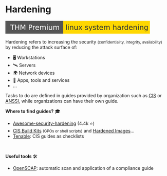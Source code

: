 # Hardening

[![linuxsystemhardening](../../../cybersecurity/_badges/thmp/linuxsystemhardening.svg)](https://tryhackme.com/room/linuxsystemhardening)

<div class="row row-cols-md-2"><div>

Hardening refers to increasing the security <small>(confidentiality, integrity, availability)</small> by reducing the attack surface of:

* 🖥️ Workstations
* 🛰️ Servers
* 🌍 Network devices
* 📂 Apps, tools and services
* ...

Tasks to do are defined in guides provided by organization such as [CIS](https://www.cisecurity.org/cis-benchmarks) or [ANSSI](https://www.ssi.gouv.fr/uploads/2019/03/linux_configuration-en-v1.2.pdf), while organizations can have their own guide.
</div><div>

**Where to find guides?** 🎓

* [Awesome-security-hardening](https://github.com/decalage2/awesome-security-hardening) (4.4k ⭐) 
* [CIS Build Kits](https://learn.cisecurity.org/build-kits) <small>(GPOs or shell scripts)</small> and [Hardened Images](https://www.cisecurity.org/cis-hardened-images)... 
* [Tenable](https://www.tenable.com/audits): CIS guides as checklists

<br>

**Useful tools** 🛠️

* [OpenSCAP](openscap/index.md): automatic scan and application of a compliance guide 
</div></div>